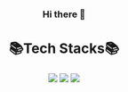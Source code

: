 ### <div align=center>Hi there 👋</div>

<!--
**kellylog8/kellylog8** is a ✨ _special_ ✨ repository because its `README.md` (this file) appears on your GitHub profile.

Here are some ideas to get you started:

- 🔭 I’m currently working on ...
- 🌱 I’m currently learning ...
- 👯 I’m looking to collaborate on ...
- 🤔 I’m looking for help with ...
- 💬 Ask me about ...
- 📫 How to reach me: ...
- 😄 Pronouns: ...
- ⚡ Fun fact: ...
-->

### <div align=center><h2>📚Tech Stacks📚</h2></div>



<div align=center> 
<img src="https://img.shields.io/badge/Unity-lightgrey?style=plastic&logo=Unity&logoColor=FFFFFF"/>
<img src="https://img.shields.io/badge/C++-blue?style=plastic&logo=C++&logoColor=00599C"/>
<img src="https://img.shields.io/badge/CSharp-green?style=plastic&logo=CSharp&logoColor=239120"/>
<br>
</div>
